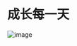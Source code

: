 # 成长每一天
![image](https://github.com/shenjiangbo/shenjiangbo.github.io/tree/master/images/github-button.png)



